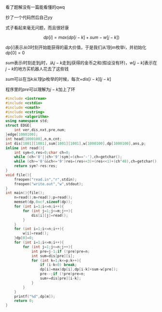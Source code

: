 看了题解没有一篇能看懂的qwq

抄了一个代码然后自己yy

式子看起来毫无问题，而且很好康

$$dp[i]=max(dp[i-k]+sum-w[j-k])$$

$dp[i]$表示从$0$时刻开始能获得的最大价值，于是我们从$1$到$m$枚举$i$，并初始化$dp[0]=0$

$sum$表示$i$时刻走到$j$时，从$j-k$走到$j$获得的金币之和(假设没有环)，$w[j-k]$表示在$j-k$的地方买机器人花去了这些钱

$sum$可以在当$k$从$1$到$p$枚举的时候，每次$+dis[i-k][j-k]$

程序里的$pre$可以理解为$j-k$加上了环


```cpp
#include <iostream>
#include <cstdio>
#include <cmath>
#include <cstring>
#include <algorithm>
using namespace std;
struct EDGE{
    int ver,dis,nxt,pre,num;
}edge[1000100];
int head[1000100],n,m,cnt;
int dis[1001][1001],sum[1001][1001],w[1000100],dp[1000100],ans,p;
inline int read(){
    int sym=0,res=0;char ch=0;
    while (ch<'0'||ch>'9')sym|=(ch=='-'),ch=getchar();
    while (ch>='0'&&ch<='9')res=(res<<3)+(res<<1)+(ch^48),ch=getchar();
    return sym?-res:res;
}
void file(){
    freopen("read.in","r",stdin);
    freopen("write.out","w",stdout);
}
int main(){file();
    n=read();m=read();p=read();
    memset(dp,0xcf,sizeof(dp));
    for (int i=1;i<=n;i++){
        for (int j=1;j<=m;j++){
            dis[i][j]=read();
        }
    }
    for (int i=1;i<=n;i++){
        w[i]=read();
    }dp[0]=0;
    for (int i=1;i<=m;i++){
        for (int j=1;j<=n;j++){
            int pre=j-1;if (!pre)pre=n;
            int sum=dis[pre][i];
            for (int k=1;k<=p;k++){
                if (i-k<0) break;
                dp[i]=max(dp[i],dp[i-k]+sum-w[pre]);
                pre--;if (!pre)pre=n;
                sum+=dis[pre][i-k];
            }
        }
    }
    printf("%d",dp[m]);
    return 0;
}
```
